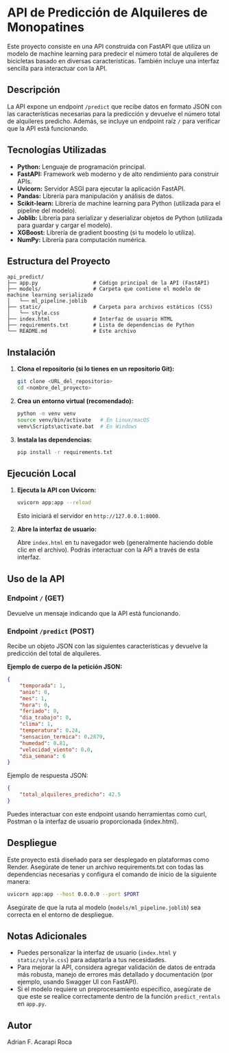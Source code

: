 
# API de Predicción de Alquileres de Monopatines

Este proyecto consiste en una API construida con FastAPI que utiliza un modelo de machine learning para predecir el número total de alquileres de bicicletas basado en diversas características. También incluye una interfaz sencilla para interactuar con la API.

## Descripción

La API expone un endpoint `/predict` que recibe datos en formato JSON con las características necesarias para la predicción y devuelve el número total de alquileres predicho. Además, se incluye un endpoint raíz `/` para verificar que la API está funcionando.

## Tecnologías Utilizadas

* **Python:** Lenguaje de programación principal.
* **FastAPI:** Framework web moderno y de alto rendimiento para construir APIs.
* **Uvicorn:** Servidor ASGI para ejecutar la aplicación FastAPI.
* **Pandas:** Librería para manipulación y análisis de datos.
* **Scikit-learn:** Librería de machine learning para Python (utilizada para el pipeline del modelo).
* **Joblib:** Librería para serializar y deserializar objetos de Python (utilizada para guardar y cargar el modelo).
* **XGBoost:** Librería de gradient boosting (si tu modelo lo utiliza).
* **NumPy:** Librería para computación numérica.

## Estructura del Proyecto

```plaintext
api_predict/
├── app.py                  # Código principal de la API (FastAPI)
├── models/                 # Carpeta que contiene el modelo de machine learning serializado
│   └── ml_pipeline.joblib
├── static/                 # Carpeta para archivos estáticos (CSS)
│   └── style.css
├── index.html              # Interfaz de usuario HTML
├── requirements.txt        # Lista de dependencias de Python
└── README.md               # Este archivo
```

## Instalación

1.  **Clona el repositorio (si lo tienes en un repositorio Git):**

    ```bash
    git clone <URL_del_repositorio>
    cd <nombre_del_proyecto>
    ```

2.  **Crea un entorno virtual (recomendado):**

    ```bash
    python -m venv venv
    source venv/bin/activate   # En Linux/macOS
    venv\Scripts\activate.bat  # En Windows
    ```

3.  **Instala las dependencias:**

    ```bash
    pip install -r requirements.txt
    ```

## Ejecución Local

1.  **Ejecuta la API con Uvicorn:**

    ```bash
    uvicorn app:app --reload
    ```

    Esto iniciará el servidor en `http://127.0.0.1:8000`.

2.  **Abre la interfaz de usuario:**

    Abre `index.html` en tu navegador web (generalmente haciendo doble clic en el archivo). Podrás interactuar con la API a través de esta interfaz.

## Uso de la API

### Endpoint `/` (GET)

Devuelve un mensaje indicando que la API está funcionando.

### Endpoint `/predict` (POST)

Recibe un objeto JSON con las siguientes características y devuelve la predicción del total de alquileres.

**Ejemplo de cuerpo de la petición JSON:**

```json
{
    "temporada": 1,
    "anio": 0,
    "mes": 1,
    "hora": 0,
    "feriado": 0,
    "dia_trabajo": 0,
    "clima": 1,
    "temperatura": 0.24,
    "sensacion_termica": 0.2879,
    "humedad": 0.81,
    "velocidad_viento": 0.0,
    "dia_semana": 6
}
```

Ejemplo de respuesta JSON:

```json
{
    "total_alquileres_predicho": 42.5
}
```

Puedes interactuar con este endpoint usando herramientas como curl, Postman o la interfaz de usuario proporcionada (index.html).

## Despliegue

Este proyecto está diseñado para ser desplegado en plataformas como Render. Asegúrate de tener un archivo requirements.txt con todas las dependencias necesarias y configura el comando de inicio de la siguiente manera:

```bash
uvicorn app:app --host 0.0.0.0 --port $PORT
```

Asegúrate de que la ruta al modelo (`models/ml_pipeline.joblib`) sea correcta en el entorno de despliegue.

## Notas Adicionales

- Puedes personalizar la interfaz de usuario (`index.html` y `static/style.css`) para adaptarla a tus necesidades.
- Para mejorar la API, considera agregar validación de datos de entrada más robusta, manejo de errores más detallado y documentación (por ejemplo, usando Swagger UI con FastAPI).
- Si el modelo requiere un preprocesamiento específico, asegúrate de que este se realice correctamente dentro de la función `predict_rentals` en `app.py`.

## Autor

Adrian F. Acarapi Roca
